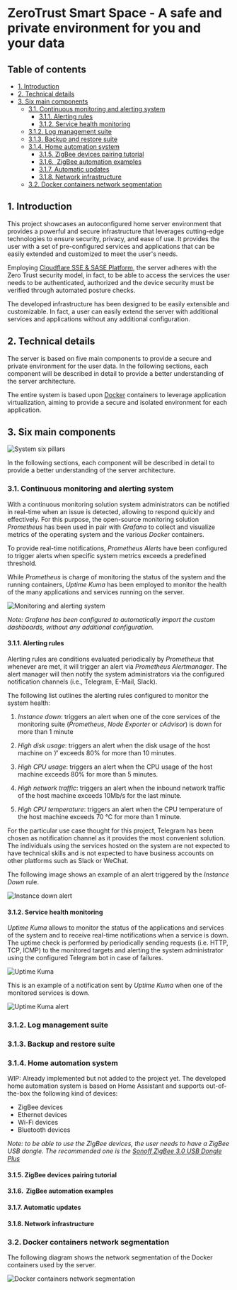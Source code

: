 # ZeroTrust Smart Space - A safe and private environment for you and your data<!-- omit in toc -->

## Table of contents<!-- omit in toc -->

- [1. Introduction](#1-introduction)
- [2. Technical details](#2-technical-details)
- [3. Six main components](#3-six-main-components)
  - [3.1. Continuous monitoring and alerting system](#31-continuous-monitoring-and-alerting-system)
    - [3.1.1. Alerting rules](#311-alerting-rules)
    - [3.1.2. Service health monitoring](#312-service-health-monitoring)
  - [3.1.2. Log management suite](#312-log-management-suite)
  - [3.1.3. Backup and restore suite](#313-backup-and-restore-suite)
  - [3.1.4. Home automation system](#314-home-automation-system)
    - [3.1.5. ZigBee devices pairing tutorial](#315-zigbee-devices-pairing-tutorial)
    - [3.1.6.  ZigBee automation examples](#316-zigbee-automation-examples)
    - [3.1.7. Automatic updates](#317-automatic-updates)
    - [3.1.8. Network infrastructure](#318-network-infrastructure)
  - [3.2. Docker containers network segmentation](#32-docker-containers-network-segmentation)

## 1. Introduction

This project showcases an autoconfigured home server environment that provides a powerful and secure infrastructure that leverages cutting-edge technologies to ensure security, privacy, and ease of use. It provides the user with a set of pre-configured services and applications that can be easily extended and customized to meet the user's needs.

Employing [Cloudflare SSE & SASE Platform](https://www.cloudflare.com/zero-trust/#zt-features), the server adheres with the Zero Trust security model, in fact, to be able to access the services the user needs to be authenticated, authorized and the device security must be verified through automated posture checks.

The developed infrastructure has been designed to be easily extensible and customizable. In fact, a user can easily extend the server with additional services and applications without any additional configuration.

## 2. Technical details

The server is based on five main components to provide a secure and private environment for the user data. In the following sections, each component will be described in detail to provide a better understanding of the server architecture.

The entire system is based upon [Docker](https://www.docker.com/) containers to leverage application virtualization, aiming to provide a secure and isolated environment for each application.

## 3. Six main components

![System six pillars](./assets/images/system-components.png)

In the following sections, each component will be described in detail to provide a better understanding of the server architecture.

### 3.1. Continuous monitoring and alerting system

With a continuous monitoring solution system administrators can be notified in real-time when an issue is detected, allowing to respond quickly and effectively. For this purpose, the open-source monitoring solution *Prometheus* has been used in pair with *Grafana* to collect and visualize metrics of the operating system and the various *Docker* containers.

To provide real-time notifications, *Prometheus Alerts* have been configured to trigger alerts when specific system metrics exceeds a predefined threshold.

While *Prometheus* is charge of monitoring the status of the system and the running containers, *Uptime Kuma* has been employed to monitor the health of the many applications and services running on the server.

![Monitoring and alerting system](./assets/images/continuous-monitoring-flow.png)

*Note: Grafana has been configured to automatically import the custom dashboards, without any additional configuration.*

#### 3.1.1. Alerting rules

Alerting rules are conditions evaluated periodically by *Prometheus* that whenever are met, it will trigger an alert via *Prometheus Alertmanager*. The alert manager will then notify the system administrators via the configured notification channels (i.e., Telegram, E-Mail, Slack).

The following list outlines the alerting rules configured to monitor the system health:

1. *Instance down*: triggers an alert when one of the core services of the monitoring suite (*Prometheus*, *Node Exporter* or *cAdvisor*) is down for more than 1 minute

2. *High disk usage*: triggers an alert when the disk usage of the host machine on ’/’ exceeds 80% for more than 10 minutes.

3. *High CPU usage*: triggers an alert when the CPU usage of the host machine exceeds 80% for more than 5 minutes.

4. *High network traffic*: triggers an alert when the inbound network traffic of the host machine exceeds 10Mb/s for the last minute.

5. *High CPU temperature*: triggers an alert when the CPU temperature of the host machine exceeds 70 °C for more than 1 minute.

For the particular use case thought for this project, Telegram has been chosen as notification channel as it provides the most convenient solution. The individuals using the services hosted on the system are not expected to have technical skills and is not expected to have business accounts on other platforms such as Slack or WeChat.

The following image shows an example of an alert triggered by the *Instance Down* rule.

![Instance down alert](./assets/images/cadvisor-telegram-alert.jpg)

#### 3.1.2. Service health monitoring

*Uptime Kuma* allows to monitor the status of the applications and services of the system and to receive real-time notifications when a service is down. The uptime check is performed by periodically sending requests (i.e. HTTP, TCP, ICMP) to the monitored targets and alerting the system administrator using the configured Telegram bot in case of failures.

![Uptime Kuma](./assets/images/uptimekuma-dashboard.png)

This is an example of a notification sent by *Uptime Kuma* when one of the monitored services is down.

![Uptime Kuma alert](./assets/images/uptimekuma-alert.png)

### 3.1.2. Log management suite

### 3.1.3. Backup and restore suite

### 3.1.4. Home automation system

WIP: Already implemented but not added to the project yet. The developed home automation system is based on Home Assistant and supports out-of-the-box the following kind of devices:

- ZigBee devices
- Ethernet devices
- Wi-Fi devices
- Bluetooth devices

*Note: to be able to use the ZigBee devices, the user needs to have a ZigBee USB dongle. The recommended one is the [Sonoff ZigBee 3.0 USB Dongle Plus](https://sonoff.tech/product/gateway-and-sensors/sonoff-zigbee-3-0-usb-dongle-plus-p/)*

#### 3.1.5. ZigBee devices pairing tutorial

#### 3.1.6.  ZigBee automation examples

#### 3.1.7. Automatic updates

#### 3.1.8. Network infrastructure

### 3.2. Docker containers network segmentation

The following diagram shows the network segmentation of the Docker containers used by the server.

![Docker containers network segmentation](./images/docker-containers-network-diagram.png)
